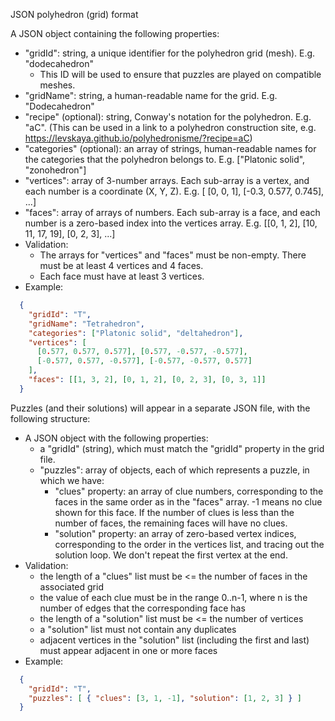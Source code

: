 JSON polyhedron (grid) format

A JSON object containing the following properties:
- "gridId": string, a unique identifier for the polyhedron grid (mesh). E.g. "dodecahedron"
  - This ID will be used to ensure that puzzles are played on compatible meshes.
- "gridName": string, a human-readable name for the grid. E.g. "Dodecahedron"
- "recipe" (optional): string, Conway's notation for the polyhedron. E.g. "aC". (This can be used
   in a link to a polyhedron construction site, e.g. https://levskaya.github.io/polyhedronisme/?recipe=aC)
- "categories" (optional): an array of strings, human-readable names for the categories that the polyhedron
  belongs to. E.g. ["Platonic solid", "zonohedron"]
- "vertices": array of 3-number arrays. Each sub-array is a vertex, and each number is
    a coordinate (X, Y, Z). E.g. [ [0, 0, 1], [-0.3, 0.577, 0.745], ...]
- "faces": array of arrays of numbers. Each sub-array is a face, and each number is a zero-based
  index into the vertices array. E.g. [[0, 1, 2], [10, 11, 17, 19], [0, 2, 3], ...]
- Validation:
  - The arrays for "vertices" and "faces" must be non-empty. There must be at least 4
    vertices and 4 faces.
  - Each face must have at least 3 vertices.
- Example:
```JSON
  {
    "gridId": "T",
    "gridName": "Tetrahedron",
    "categories": ["Platonic solid", "deltahedron"],
    "vertices": [
      [0.577, 0.577, 0.577], [0.577, -0.577, -0.577],
      [-0.577, 0.577, -0.577], [-0.577, -0.577, 0.577]
    ],
    "faces": [[1, 3, 2], [0, 1, 2], [0, 2, 3], [0, 3, 1]]
  }
```

Puzzles (and their solutions) will appear in a separate JSON file, with the following structure:
- A JSON object with the following properties:
  - a "gridId" (string), which must match the "gridId" property in the grid file.
  - "puzzles": array of objects, each of which represents a puzzle, in which we have:
    - "clues" property: an array of clue numbers, corresponding to the faces in the
      same order as in the "faces" array. -1 means no clue shown for this face. If the number
      of clues is less than the number of faces, the remaining faces will have no clues.
    - "solution" property: an array of zero-based vertex indices, corresponding to the order in the
      vertices list, and tracing out the solution loop. We don't repeat the first vertex at the end.
- Validation:
  - the length of a "clues" list must be <= the number of faces in the associated grid
  - the value of each clue must be in the range 0..n-1, where n is the number of edges that the corresponding face has
  - the length of a "solution" list must be <= the number of vertices
  - a "solution" list must not contain any duplicates
  - adjacent vertices in the "solution" list (including the first and last)
    must appear adjacent in one or more faces
- Example:
```JSON
  {
    "gridId": "T",
    "puzzles": [ { "clues": [3, 1, -1], "solution": [1, 2, 3] } ]
  }
```
